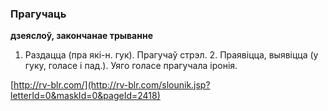 ### Прагучаць
**дзеяслоў, закончанае трыванне**

1. Раздацца (пра які-н. гук). Прагучаў стрэл. 2. Праявіцца, выявіцца (у гуку, голасе і пад.). Уяго голасе прагучала іронія.

<a rel="author">[http://rv-blr.com/](http://rv-blr.com/slounik.jsp?letterId=0&maskId=0&pageId=2418)</a>
